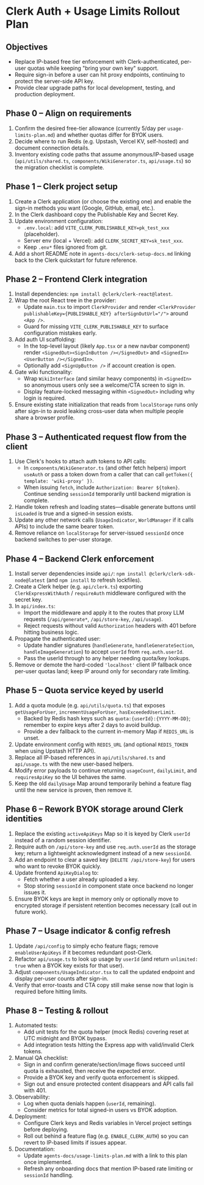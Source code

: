 # Clerk Auth + Usage Limits Rollout Plan

## Objectives
- Replace IP-based free tier enforcement with Clerk-authenticated, per-user quotas while keeping "bring your own key" support.
- Require sign-in before a user can hit proxy endpoints, continuing to protect the server-side API key.
- Provide clear upgrade paths for local development, testing, and production deployment.

## Phase 0 – Align on requirements
1. Confirm the desired free-tier allowance (currently 5/day per `usage-limits-plan.md`) and whether quotas differ for BYOK users.
2. Decide where to run Redis (e.g. Upstash, Vercel KV, self-hosted) and document connection details.
3. Inventory existing code paths that assume anonymous/IP-based usage (`api/utils/shared.ts`, `components/WikiGenerator.ts`, `api/usage.ts`) so the migration checklist is complete.

## Phase 1 – Clerk project setup
1. Create a Clerk application (or choose the existing one) and enable the sign-in methods you want (Google, GitHub, email, etc.).
2. In the Clerk dashboard copy the Publishable Key and Secret Key.
3. Update environment configuration:
   - `.env.local`: add `VITE_CLERK_PUBLISHABLE_KEY=pk_test_xxx` (placeholder).
   - Server env (local + Vercel): add `CLERK_SECRET_KEY=sk_test_xxx`.
   - Keep `.env*` files ignored from git.
4. Add a short README note in `agents-docs/clerk-setup-docs.md` linking back to the Clerk quickstart for future reference.

## Phase 2 – Frontend Clerk integration
1. Install dependencies: `npm install @clerk/clerk-react@latest`.
2. Wrap the root React tree in the provider:
   - Update `main.tsx` to import `ClerkProvider` and render `<ClerkProvider publishableKey={PUBLISHABLE_KEY} afterSignOutUrl="/">` around `<App />`.
   - Guard for missing `VITE_CLERK_PUBLISHABLE_KEY` to surface configuration mistakes early.
3. Add auth UI scaffolding:
   - In the top-level layout (likely `App.tsx` or a new navbar component) render `<SignedOut><SignInButton /></SignedOut>` and `<SignedIn><UserButton /></SignedIn>`.
   - Optionally add `<SignUpButton />` if account creation is open.
4. Gate wiki functionality:
   - Wrap `WikiInterface` (and similar heavy components) in `<SignedIn>` so anonymous users only see a welcome/CTA screen to sign in.
   - Display feature-locked messaging within `<SignedOut>` including why login is required.
5. Ensure existing state initialization that reads from `localStorage` runs only after sign-in to avoid leaking cross-user data when multiple people share a browser profile.

## Phase 3 – Authenticated request flow from the client
1. Use Clerk's hooks to attach auth tokens to API calls:
   - In `components/WikiGenerator.ts` (and other fetch helpers) import `useAuth` or pass a token down from a caller that can call `getToken({ template: 'wiki-proxy' })`.
   - When issuing `fetch`, include `Authorization: Bearer ${token}`. Continue sending `sessionId` temporarily until backend migration is complete.
2. Handle token refresh and loading states—disable generate buttons until `isLoaded` is true and a signed-in session exists.
3. Update any other network calls (`UsageIndicator`, `WorldManager` if it calls APIs) to include the same bearer token.
4. Remove reliance on `localStorage` for server-issued `sessionId` once backend switches to per-user storage.

## Phase 4 – Backend Clerk enforcement
1. Install server dependencies inside `api/`: `npm install @clerk/clerk-sdk-node@latest` (and `npm install` to refresh lockfiles).
2. Create a Clerk helper (e.g. `api/clerk.ts`) exporting `ClerkExpressWithAuth` / `requireAuth` middleware configured with the secret key.
3. In `api/index.ts`:
   - Import the middleware and apply it to the routes that proxy LLM requests (`/api/generate*`, `/api/store-key`, `/api/usage`).
   - Reject requests without valid `Authorization` headers with 401 before hitting business logic.
4. Propagate the authenticated user:
   - Update handler signatures (`handleGenerate`, `handleGenerateSection`, `handleImageGeneration`) to accept `userId` from `req.auth.userId`.
   - Pass the userId through to any helper needing quota/key lookups.
5. Remove or demote the hard-coded `'localhost'` client IP fallback once per-user quotas land; keep IP around only for secondary rate limiting.

## Phase 5 – Quota service keyed by userId
1. Add a quota module (e.g. `api/utils/quota.ts`) that exposes `getUsageForUser`, `incrementUsageForUser`, `hasExceededUserLimit`.
   - Backed by Redis hash keys such as `quota:{userId}:{YYYY-MM-DD}`; remember to expire keys after 2 days to avoid buildup.
   - Provide a dev fallback to the current in-memory Map if `REDIS_URL` is unset.
2. Update environment config with `REDIS_URL` (and optional `REDIS_TOKEN` when using Upstash HTTP API).
3. Replace all IP-based references in `api/utils/shared.ts` and `api/usage.ts` with the new user-based helpers.
4. Modify error payloads to continue returning `usageCount`, `dailyLimit`, and `requiresApiKey` so the UI behaves the same.
5. Keep the old `dailyUsage` Map around temporarily behind a feature flag until the new service is proven, then remove it.

## Phase 6 – Rework BYOK storage around Clerk identities
1. Replace the existing `activeApiKeys` Map so it is keyed by Clerk `userId` instead of a random session identifier.
2. Require auth on `/api/store-key` and use `req.auth.userId` as the storage key; return a lightweight acknowledgment instead of a new `sessionId`.
3. Add an endpoint to clear a saved key (`DELETE /api/store-key`) for users who want to revoke BYOK quickly.
4. Update frontend `ApiKeyDialog` to:
   - Fetch whether a user already uploaded a key.
   - Stop storing `sessionId` in component state once backend no longer issues it.
5. Ensure BYOK keys are kept in memory only or optionally move to encrypted storage if persistent retention becomes necessary (call out in future work).

## Phase 7 – Usage indicator & config refresh
1. Update `/api/config` to simply echo feature flags; remove `enableUserApiKeys` if it becomes redundant post-Clerk.
2. Refactor `api/usage.ts` to look up usage by `userId` (and return `unlimited: true` when a BYOK key exists for that user).
3. Adjust `components/UsageIndicator.tsx` to call the updated endpoint and display per-user counts after sign-in.
4. Verify that error-toasts and CTA copy still make sense now that login is required before hitting limits.

## Phase 8 – Testing & rollout
1. Automated tests:
   - Add unit tests for the quota helper (mock Redis) covering reset at UTC midnight and BYOK bypass.
   - Add integration tests hitting the Express app with valid/invalid Clerk tokens.
2. Manual QA checklist:
   - Sign in and confirm generate/section/image flows succeed until quota is exhausted, then receive the expected error.
   - Provide a BYOK key and verify quota enforcement is skipped.
   - Sign out and ensure protected content disappears and API calls fail with 401.
3. Observability:
   - Log when quota denials happen (`userId`, remaining).
   - Consider metrics for total signed-in users vs BYOK adoption.
4. Deployment:
   - Configure Clerk keys and Redis variables in Vercel project settings before deploying.
   - Roll out behind a feature flag (e.g. `ENABLE_CLERK_AUTH`) so you can revert to IP-based limits if issues appear.
5. Documentation:
   - Update `agents-docs/usage-limits-plan.md` with a link to this plan once implemented.
   - Refresh any onboarding docs that mention IP-based rate limiting or `sessionId` handling.
